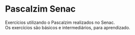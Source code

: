 # Pascalzim Senac
Exercícios utilizando o Pascalzim realizados no Senac.<br>
Os exercícios são básicos e intermediários, para aprendizado.
